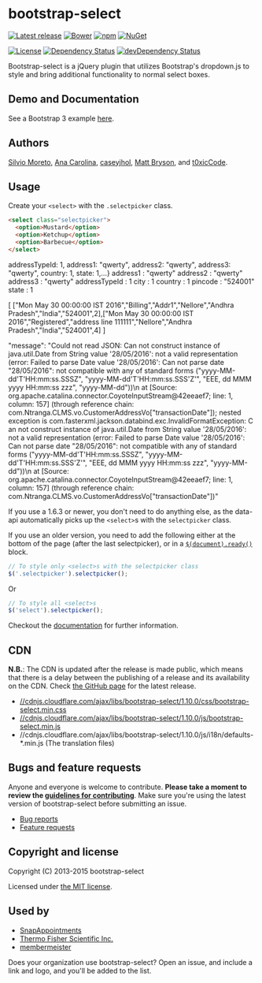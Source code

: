 bootstrap-select
================

[![Latest release](https://img.shields.io/github/release/silviomoreto/bootstrap-select.svg)](https://github.com/silviomoreto/bootstrap-select/releases/latest)
[![Bower](https://img.shields.io/bower/v/bootstrap-select.svg)]()
[![npm](https://img.shields.io/npm/v/bootstrap-select.svg)](https://www.npmjs.com/package/bootstrap-select)
[![NuGet](https://img.shields.io/nuget/v/bootstrap-select.svg)](https://www.nuget.org/packages/bootstrap-select/)

[![License](https://img.shields.io/badge/license-MIT-brightgreen.svg)](LICENSE)
[![Dependency Status](https://david-dm.org/silviomoreto/bootstrap-select.svg)](https://david-dm.org/silviomoreto/bootstrap-select)
[![devDependency Status](https://david-dm.org/silviomoreto/bootstrap-select/dev-status.svg)](https://david-dm.org/silviomoreto/bootstrap-select#info=devDependencies)

Bootstrap-select is a jQuery plugin that utilizes Bootstrap's dropdown.js to style and bring additional functionality to normal select boxes.

## Demo and Documentation

See a Bootstrap 3 example [here](http://silviomoreto.github.io/bootstrap-select).

## Authors

[Silvio Moreto](https://github.com/silviomoreto),
[Ana Carolina](https://github.com/anacarolinats),
[caseyjhol](https://github.com/caseyjhol),
[Matt Bryson](https://github.com/mattbryson), and
[t0xicCode](https://github.com/t0xicCode).

## Usage

Create your `<select>` with the `.selectpicker` class.
```html
<select class="selectpicker">
  <option>Mustard</option>
  <option>Ketchup</option>
  <option>Barbecue</option>
</select>
```


addressTypeId: 1, address1: "qwerty", address2: "qwerty", address3: "qwerty", country: 1, state: 1,…}
address1
:
"qwerty"
address2
:
"qwerty"
address3
:
"qwerty"
addressTypeId
:
1
city
:
1
country
:
1
pincode
:
"524001"
state
:
1


[
                             ["Mon May 30 00:00:00 IST 2016","Billing","Addr1","Nellore","Andhra Pradesh","India","524001",2],["Mon May 30 00:00:00 IST 2016","Registered","address line 111111","Nellore","Andhra Pradesh","India","524001",4]
                             ]





"message": "Could not read JSON: Can not construct instance of java.util.Date from String value '28/05/2016':
 not a valid representation (error: Failed to parse Date value '28/05/2016': Can not parse date \"28/05/2016\":
 not compatible with any of standard forms (\"yyyy-MM-dd'T'HH:mm:ss.SSSZ\", 
 \"yyyy-MM-dd'T'HH:mm:ss.SSS'Z'\", \"EEE, dd MMM yyyy HH:mm:ss zzz\", \"yyyy-MM-dd\"))\n at 
 [Source: org.apache.catalina.connector.CoyoteInputStream@42eeaef7; line: 1, column: 157] 
 (through reference chain: com.Ntranga.CLMS.vo.CustomerAddressVo[\"transactionDate\"]); 
 nested exception is com.fasterxml.jackson.databind.exc.InvalidFormatException: C
 an not construct instance of java.util.Date from String value '28/05/2016': 
 not a valid representation (error: Failed to parse Date value '28/05/2016':
 Can not parse date \"28/05/2016\": not compatible with any of standard forms 
 (\"yyyy-MM-dd'T'HH:mm:ss.SSSZ\", \"yyyy-MM-dd'T'HH:mm:ss.SSS'Z'\", \"EEE, dd MMM yyyy HH:mm:ss zzz\", \"yyyy-MM-dd\"))\n at 
 [Source: org.apache.catalina.connector.CoyoteInputStream@42eeaef7; 
line: 1, column: 157] (through reference chain: com.Ntranga.CLMS.vo.CustomerAddressVo[\"transactionDate\"])"


If you use a 1.6.3 or newer, you don't need to do anything else, as the data-api automatically picks up the `<select>`s with the `selectpicker` class.

If you use an older version, you need to add the following either at the bottom of the page (after the last selectpicker), or in a [`$(document).ready()`](http://api.jquery.com/ready/) block.
```js
// To style only <select>s with the selectpicker class
$('.selectpicker').selectpicker();
```
Or
```js
// To style all <select>s
$('select').selectpicker();
```

Checkout the [documentation](http://silviomoreto.github.io/bootstrap-select) for further information.

## CDN

**N.B.**: The CDN is updated after the release is made public, which means that there is a delay between the publishing of a release and its availability on the CDN. Check [the GitHub page](https://github.com/silviomoreto/bootstrap-select/releases) for the latest release.

* [//cdnjs.cloudflare.com/ajax/libs/bootstrap-select/1.10.0/css/bootstrap-select.min.css](//cdnjs.cloudflare.com/ajax/libs/bootstrap-select/1.10.0/css/bootstrap-select.min.css)
* [//cdnjs.cloudflare.com/ajax/libs/bootstrap-select/1.10.0/js/bootstrap-select.min.js](//cdnjs.cloudflare.com/ajax/libs/bootstrap-select/1.10.0/js/bootstrap-select.min.js)
* //cdnjs.cloudflare.com/ajax/libs/bootstrap-select/1.10.0/js/i18n/defaults-*.min.js (The translation files)

## Bugs and feature requests

Anyone and everyone is welcome to contribute. **Please take a moment to
review the [guidelines for contributing](CONTRIBUTING.md)**. Make sure you're using the latest version of bootstrap-select before submitting an issue.

* [Bug reports](CONTRIBUTING.md#bug-reports)
* [Feature requests](CONTRIBUTING.md#feature-requests)

## Copyright and license

Copyright (C) 2013-2015 bootstrap-select

Licensed under [the MIT license](LICENSE).

## Used by

* [SnapAppointments](https://snapappointments.com)
* [Thermo Fisher Scientific Inc.](https://www.thermofisher.com)
* [membermeister](https://www.membermeister.com)

Does your organization use bootstrap-select? Open an issue, and include a link and logo, and you'll be added to the list.
